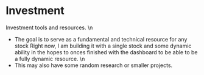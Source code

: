 # Investment
Investment tools and resources. \n
- The goal is to serve as a fundamental and technical resource for any stock Right now, I am building it with a single stock and some dynamic ability in the hopes to onces finished with the dashboard to be able to be a fully dynamic resource. \n
- This may also have some random research or smaller projects. 
